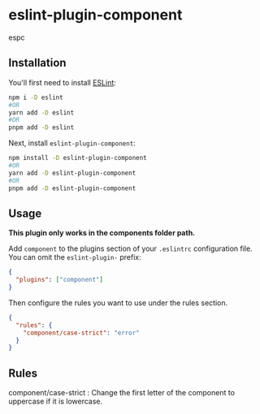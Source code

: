 # eslint-plugin-component

espc

## Installation

You'll first need to install [ESLint](https://eslint.org/):

```sh
npm i -D eslint
#OR
yarn add -D eslint
#OR
pnpm add -D eslint
```

Next, install `eslint-plugin-component`:

```sh
npm install -D eslint-plugin-component
#OR
yarn add -D eslint-plugin-component
#OR
pnpm add -D eslint-plugin-component
```

## Usage

<b>This plugin only works in the components folder path.</b>

Add `component` to the plugins section of your `.eslintrc` configuration file. You can omit the `eslint-plugin-` prefix:

```json
{
  "plugins": ["component"]
}
```

Then configure the rules you want to use under the rules section.

```json
{
  "rules": {
    "component/case-strict": "error"
  }
}
```

## Rules

<!-- begin auto-generated rules list -->

component/case-strict : Change the first letter of the component to uppercase if it is lowercase.

<!-- end auto-generated rules list -->
